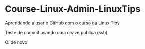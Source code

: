 # Course-Linux-Admin-LinuxTips

Aprendendo a usar o GitHub com o curso da Linux Tips

Teste de commit usando uma chave publica (ssh)

Oi de novo

